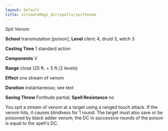 ```yaml
---
layout: default
title: ultimateMagi_dir/spells/spitVenom
---
```

Spit Venom

**School** transmutation [poison]; **Level** cleric 4, druid 3, witch 3

**Casting Time** 1 standard action

**Components** V

**Range** close (25 ft. + 5 ft./2 levels)

**Effect** one stream of venom

**Duration** instantaneous; see text

**Saving Throw** Fortitude partial; **Spell Resistance** no

You spit a stream of venom at a target using a ranged touch attack. If the venom hits, it causes blindness for 1 round. The target must also save or be poisoned by black adder venom; the DC in successive rounds of the poison is equal to the spell's DC.

